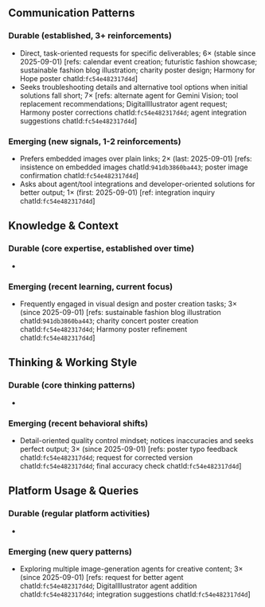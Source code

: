 ## Communication Patterns
### Durable (established, 3+ reinforcements)
- Direct, task-oriented requests for specific deliverables; 6× (stable since 2025-09-01) [refs: calendar event creation; futuristic fashion showcase; sustainable fashion blog illustration; charity poster design; Harmony for Hope poster chatId:`fc54e482317d4d`]
- Seeks troubleshooting details and alternative tool options when initial solutions fall short; 7× [refs: alternate agent for Gemini Vision; tool replacement recommendations; DigitalIllustrator agent request; Harmony poster corrections chatId:`fc54e482317d4d`; agent integration suggestions chatId:`fc54e482317d4d`]

### Emerging (new signals, 1-2 reinforcements)
- Prefers embedded images over plain links; 2× (last: 2025-09-01) [refs: insistence on embedded images chatId:`941db3860ba443`; poster image confirmation chatId:`fc54e482317d4d`]
- Asks about agent/tool integrations and developer-oriented solutions for better output; 1× (first: 2025-09-01) [ref: integration inquiry chatId:`fc54e482317d4d`]

## Knowledge & Context
### Durable (core expertise, established over time)
-  

### Emerging (recent learning, current focus)
- Frequently engaged in visual design and poster creation tasks; 3× (since 2025-09-01) [refs: sustainable fashion blog illustration chatId:`941db3860ba443`; charity concert poster creation chatId:`fc54e482317d4d`; Harmony poster refinement chatId:`fc54e482317d4d`]

## Thinking & Working Style
### Durable (core thinking patterns)
-  

### Emerging (recent behavioral shifts)
- Detail-oriented quality control mindset; notices inaccuracies and seeks perfect output; 3× (since 2025-09-01) [refs: poster typo feedback chatId:`fc54e482317d4d`; request for corrected version chatId:`fc54e482317d4d`; final accuracy check chatId:`fc54e482317d4d`]

## Platform Usage & Queries
### Durable (regular platform activities)
-  

### Emerging (new query patterns)
- Exploring multiple image-generation agents for creative content; 3× (since 2025-09-01) [refs: request for better agent chatId:`fc54e482317d4d`; DigitalIllustrator agent addition chatId:`fc54e482317d4d`; integration suggestions chatId:`fc54e482317d4d`]